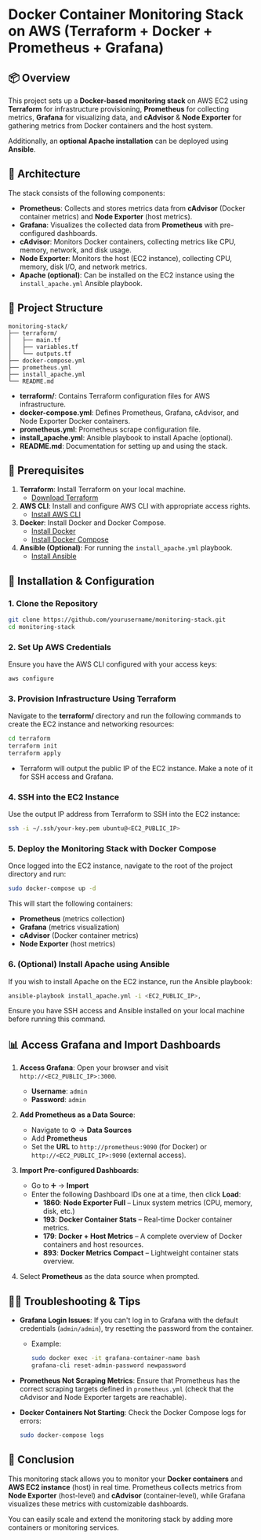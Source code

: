 
# Docker Container Monitoring Stack on AWS (Terraform + Docker + Prometheus + Grafana)

## 📦 Overview

This project sets up a **Docker-based monitoring stack** on AWS EC2 using **Terraform** for infrastructure provisioning, **Prometheus** for collecting metrics, **Grafana** for visualizing data, and **cAdvisor** & **Node Exporter** for gathering metrics from Docker containers and the host system.

Additionally, an **optional Apache installation** can be deployed using **Ansible**.

## 🧱 Architecture

The stack consists of the following components:

- **Prometheus**: Collects and stores metrics data from **cAdvisor** (Docker container metrics) and **Node Exporter** (host metrics).
- **Grafana**: Visualizes the collected data from **Prometheus** with pre-configured dashboards.
- **cAdvisor**: Monitors Docker containers, collecting metrics like CPU, memory, network, and disk usage.
- **Node Exporter**: Monitors the host (EC2 instance), collecting CPU, memory, disk I/O, and network metrics.
- **Apache (optional)**: Can be installed on the EC2 instance using the `install_apache.yml` Ansible playbook.

## 📁 Project Structure

```
monitoring-stack/
├── terraform/
│   ├── main.tf
│   ├── variables.tf
│   └── outputs.tf
├── docker-compose.yml
├── prometheus.yml
├── install_apache.yml
└── README.md
```

- **terraform/**: Contains Terraform configuration files for AWS infrastructure.
- **docker-compose.yml**: Defines Prometheus, Grafana, cAdvisor, and Node Exporter Docker containers.
- **prometheus.yml**: Prometheus scrape configuration file.
- **install_apache.yml**: Ansible playbook to install Apache (optional).
- **README.md**: Documentation for setting up and using the stack.

## 🚀 Prerequisites

1. **Terraform**: Install Terraform on your local machine.
   - [Download Terraform](https://www.terraform.io/downloads.html)
2. **AWS CLI**: Install and configure AWS CLI with appropriate access rights.
   - [Install AWS CLI](https://aws.amazon.com/cli/)
3. **Docker**: Install Docker and Docker Compose.
   - [Install Docker](https://docs.docker.com/get-docker/)
   - [Install Docker Compose](https://docs.docker.com/compose/install/)
4. **Ansible (Optional)**: For running the `install_apache.yml` playbook.
   - [Install Ansible](https://docs.ansible.com/ansible/latest/installation_guide/index.html)

## 🔧 Installation & Configuration

### 1. Clone the Repository

```bash
git clone https://github.com/yourusername/monitoring-stack.git
cd monitoring-stack
```

### 2. Set Up AWS Credentials

Ensure you have the AWS CLI configured with your access keys:

```bash
aws configure
```

### 3. Provision Infrastructure Using Terraform

Navigate to the **terraform/** directory and run the following commands to create the EC2 instance and networking resources:

```bash
cd terraform
terraform init
terraform apply
```

- Terraform will output the public IP of the EC2 instance. Make a note of it for SSH access and Grafana.

### 4. SSH into the EC2 Instance

Use the output IP address from Terraform to SSH into the EC2 instance:

```bash
ssh -i ~/.ssh/your-key.pem ubuntu@<EC2_PUBLIC_IP>
```

### 5. Deploy the Monitoring Stack with Docker Compose

Once logged into the EC2 instance, navigate to the root of the project directory and run:

```bash
sudo docker-compose up -d
```

This will start the following containers:
- **Prometheus** (metrics collection)
- **Grafana** (metrics visualization)
- **cAdvisor** (Docker container metrics)
- **Node Exporter** (host metrics)

### 6. (Optional) Install Apache using Ansible

If you wish to install Apache on the EC2 instance, run the Ansible playbook:

```bash
ansible-playbook install_apache.yml -i <EC2_PUBLIC_IP>,
```

Ensure you have SSH access and Ansible installed on your local machine before running this command.

## 📊 Access Grafana and Import Dashboards

1. **Access Grafana**: Open your browser and visit `http://<EC2_PUBLIC_IP>:3000`.
   - **Username**: `admin`
   - **Password**: `admin`

2. **Add Prometheus as a Data Source**:
   - Navigate to ⚙️ → **Data Sources**
   - Add **Prometheus**
   - Set the **URL** to `http://prometheus:9090` (for Docker) or `http://<EC2_PUBLIC_IP>:9090` (external access).

3. **Import Pre-configured Dashboards**:
   - Go to ➕ → **Import**
   - Enter the following Dashboard IDs one at a time, then click **Load**:
     - **1860**: **Node Exporter Full** – Linux system metrics (CPU, memory, disk, etc.)
     - **193**: **Docker Container Stats** – Real-time Docker container metrics.
     - **179**: **Docker + Host Metrics** – A complete overview of Docker containers and host resources.
     - **893**: **Docker Metrics Compact** – Lightweight container stats overview.

4. Select **Prometheus** as the data source when prompted.

## 🧑‍💻 Troubleshooting & Tips

- **Grafana Login Issues**: If you can't log in to Grafana with the default credentials (`admin/admin`), try resetting the password from the container.
  - Example:
    ```bash
    sudo docker exec -it grafana-container-name bash
    grafana-cli reset-admin-password newpassword
    ```

- **Prometheus Not Scraping Metrics**: Ensure that Prometheus has the correct scraping targets defined in `prometheus.yml` (check that the cAdvisor and Node Exporter targets are reachable).

- **Docker Containers Not Starting**: Check the Docker Compose logs for errors:
  ```bash
  sudo docker-compose logs
  ```

## 🎯 Conclusion

This monitoring stack allows you to monitor your **Docker containers** and **AWS EC2 instance** (host) in real time. Prometheus collects metrics from **Node Exporter** (host-level) and **cAdvisor** (container-level), while Grafana visualizes these metrics with customizable dashboards. 

You can easily scale and extend the monitoring stack by adding more containers or monitoring services.


